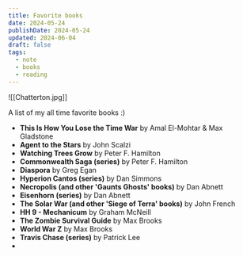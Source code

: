 ```yaml
---
title: Favorite books
date: 2024-05-24
publishDate: 2024-05-24
updated: 2024-06-04
draft: false
tags:
  - note
  - books
  - reading
---
```


![[Chatterton.jpg]]

A list of my all time favorite books :)

- **This Is How You Lose the Time War** by Amal El-Mohtar & Max Gladstone
- **Agent to the Stars** by John Scalzi
- **Watching Trees Grow** by Peter F. Hamilton
- **Commonwealth Saga (series)** by Peter F. Hamilton
- **Diaspora** by Greg Egan
- **Hyperion Cantos (series)** by Dan Simmons
- **Necropolis (and other 'Gaunts Ghosts' books)** by Dan Abnett
- **Eisenhorn (series)** by Dan Abnett
- **The Solar War (and other 'Siege of Terra' books)** by John French
- **HH 9 - Mechanicum** by Graham McNeill
- **The Zombie Survival Guide** by Max Brooks
- **World War Z** by Max Brooks
- **Travis Chase (series)** by Patrick Lee
- 
